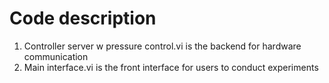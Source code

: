 # Code description

1. Controller server w pressure control.vi is the backend for hardware communication
2. Main interface.vi is the front interface for users to conduct experiments
